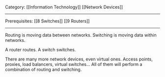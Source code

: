 Category: [[Information Technology]] [[Network Devices]]
___
Prerequisites: [[8 Switches]] [[9 Routers]]
___
Routing is moving data between networks. 
Switching is moving data within networks. 

A router routes.
A switch switches. 

There are many more network devices, even virtual ones. 
Access points, proxies, load balancers, virtual switches...
All of them will perform a combination of routing and switching. 